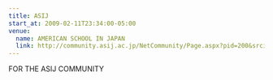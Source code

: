 ```yaml
---
title: ASIJ
start_at: 2009-02-11T23:34:00-05:00
venue:
  name: AMERICAN SCHOOL IN JAPAN
  link: http://community.asij.ac.jp/NetCommunity/Page.aspx?pid=200&srcid=200
---
```


FOR THE ASIJ COMMUNITY
